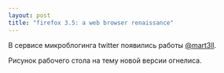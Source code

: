 ```yaml
--- 
layout: post
title: "firefox 3.5: a web browser renaissance"
---
```

В сервисе микроблогинга twitter появились работы <a href="http://twitter.com/mart3ll">@</a><a href="http://twitter.com/mart3ll">mart3ll</a>.

Рисунок рабочего стола на тему новой версии огнелиса.

<a href="http://img38.imageshack.us/i/ff35fs.jpg/" target="_blank" id="lightbox"><img src="http://static.juev.ru/2009/07/ff35fs.th.jpg" border="0" alt="" /></a>
